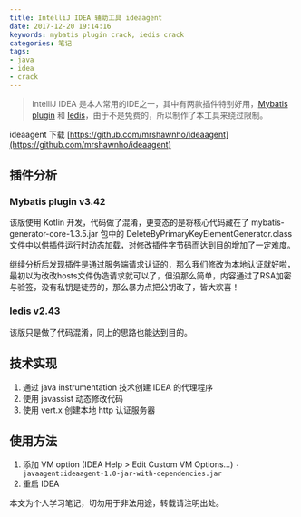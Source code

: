 ```yaml
---
title: IntelliJ IDEA 辅助工具 ideaagent
date: 2017-12-20 19:14:16
keywords: mybatis plugin crack, iedis crack
categories: 笔记
tags:
- java
- idea
- crack
---
```

> IntelliJ IDEA 是本人常用的IDE之一，其中有两款插件特别好用，[Mybatis plugin](https://plugins.jetbrains.com/plugin/7293-mybatis-plugin) 和 [Iedis](https://plugins.jetbrains.com/plugin/9228-iedis)，由于不是免费的，所以制作了本工具来绕过限制。

ideaagent 下载 [https://github.com/mrshawnho/ideaagent](https://github.com/mrshawnho/ideaagent)

## 插件分析

### Mybatis plugin v3.42
该版使用 Kotlin 开发，代码做了混淆，更变态的是将核心代码藏在了 mybatis-generator-core-1.3.5.jar
包中的 DeleteByPrimaryKeyElementGenerator.class 文件中以供插件运行时动态加载，对修改插件字节码而达到目的增加了一定难度。

继续分析后发现插件是通过服务端请求认证的，那么我们修改为本地认证就好啦，最初以为改改hosts文件伪造请求就可以了，但没那么简单，内容通过了RSA加密与验签，没有私钥是徒劳的，那么暴力点把公钥改了，皆大欢喜！

### Iedis v2.43
该版只是做了代码混淆，同上的思路也能达到目的。

## 技术实现
1. 通过 java instrumentation 技术创建 IDEA 的代理程序
2. 使用 javassist 动态修改代码
3. 使用 vert.x 创建本地 http 认证服务器

## 使用方法
1. 添加 VM option (IDEA Help > Edit Custom VM Options...)
`-javaagent:ideaagent-1.0-jar-with-dependencies.jar`
2. 重启 IDEA

本文为个人学习笔记，切勿用于非法用途，转载请注明出处。
